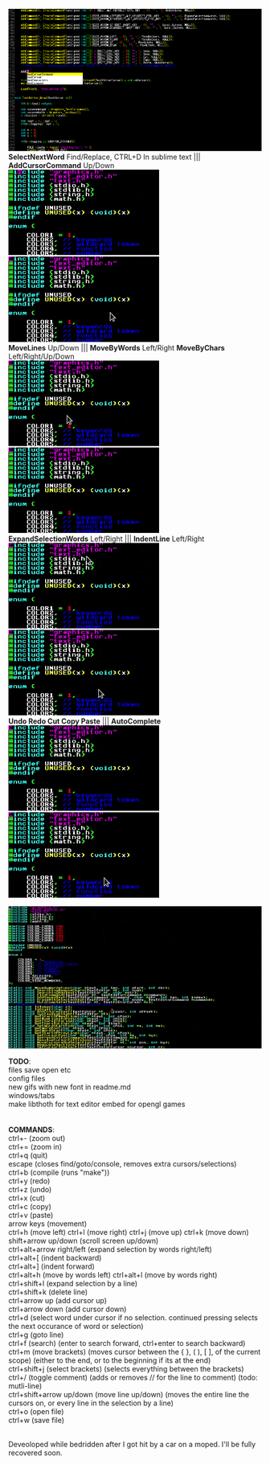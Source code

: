 ![Screenshot](Screenshot.png)
<br>
    <b>SelectNextWord</b> Find/Replace, CTRL+D In sublime text ||| <b>AddCursorCommand</b> Up/Down<br>
    ![Screenshot](selectcursors.gif) ![Screenshot](cursors.gif)<br>
    <b>MoveLines</b> Up/Down ||| <b>MoveByWords</b> Left/Right <b>MoveByChars</b> Left/Right/Up/Down<br>
    ![Screenshot](movelines.gif)  ![Screenshot](navigation.gif)<br>
    <b>ExpandSelectionWords</b> Left/Right ||| <b>IndentLine</b> Left/Right<br>
   ![Screenshot](selections.gif) ![Screenshot](indenting.gif)<br>
    <b>Undo Redo Cut Copy Paste</b>  ||| <b>AutoComplete</b><br>
    ![Screenshot](undo.gif) ![Screenshot](autocomplete.gif)<br>
    
    
    

![Screenshot](Screenshot.gif)<br>

<b>TODO</b>:<br>
files save open etc<br>
config files<br>
new gifs with new font in readme.md<br>
windows/tabs<br>
make libthoth for text editor embed for opengl games<br>
<br>
<br>
<b>COMMANDS</b>:<br>
ctrl+- (zoom out)<br>
ctrl+= (zoom in)<br>
ctrl+q (quit)<br>
escape (closes find/goto/console, removes extra cursors/selections)<br>
ctrl+b (compile (runs "make"))<br>
ctrl+y (redo)<br>
ctrl+z (undo)<br>
ctrl+x (cut)<br>
ctrl+c (copy)<br>
ctrl+v (paste)<br>
arrow keys (movement)<br>
ctrl+h (move left) ctrl+l (move right) ctrl+j (move up) ctrl+k (move down)<br>
shift+arrow up/down (scroll screen up/down)<br>
ctrl+alt+arrow right/left (expand selection by words right/left)<br>
ctrl+alt+[ (indent backward) <br>
ctrl+alt+] (indent forward) <br>
ctrl+alt+h (move by words left) ctrl+alt+l (move by words right)<br>
ctrl+shift+l (expand selection by a line)<br>
ctrl+shift+k (delete line)<br>
ctrl+arrow up (add cursor up)<br>
ctrl+arrow down (add cursor down)<br>
ctrl+d (select word under cursor if no selection. continued pressing selects the next occurance of word or selection)<br>
ctrl+g (goto line)<br>
ctrl+f (search) (enter to search forward, ctrl+enter to search backward)<br>
ctrl+m (move brackets) (moves cursor between the { }, ( ), [ ], of the current scope) (either to the end, or to the beginning if its at the end)<br>
ctrl+shift+j (select brackets) (selects everything between the brackets)<br>
ctrl+/ (toggle comment) (adds or removes // for the line to comment) (todo: mutli-line)<br>
ctrl+shift+arrow up/down (move line up/down) (moves the entire line the cursors on, or every line in the selection by a line)<br>
ctrl+o (open file)<br>
ctrl+w (save file)<br>

<br>
Deveoloped while bedridden after I got hit by a car on a moped. I'll be fully recovered soon.
